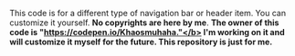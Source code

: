 This code is for a different type of navigation bar or header item. You can customize it yourself.
<b>No copyrights are here by me</b>.
<b>The owner of this code is "https://codepen.io/Khaosmuhaha."</b>
I'm working on it and will customize it myself for the future. This repository is just for me.
